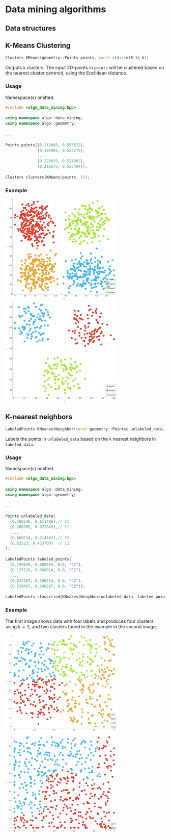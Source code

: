 Data mining algorithms
===============

## Data structures 

## K-Means Clustering

```cpp
Clusters KMeans(geometry::Points points, const std::int8_t& k);
```
Outputs `k` clusters. The input 2D-points in `points` will be clustered based on the nearest cluster centroid, using the Euclidean distance.

### Usage
Namespace(s) omitted. 
```cpp
#include <algo_data_mining.hpp>

using namespace algo::data_mining;
using namespace algo::geometry;

...

Points points{{0.212603, 0.553522},
              {0.194965, 0.527275},
              ...,
              {0.220029, 0.524992},
              {0.211675, 0.536404}};

Clusters clusters{KMeans(points, 3)};
```

### Example
![Kmeans1](images/kmeans1.png) ![Kmeans2](images/kmeans2.png)

## K-nearest neighbors

```cpp
LabeledPoints KNearestNeighbor(const geometry::Points& unlabeled_data, LabeledPoints& labeled_data, const std::uint8_t& k);
```

Labels the points in `unlabeled_data` based on the `k` nearest neighbors in `labeled_data`. 


### Usage
Namespace(s) omitted.
 
```cpp
#include <algo_data_mining.hpp>

using namespace algo::data_mining;
using namespace algo::geometry;

...

Points unlabeled_data{
  {0.186546, 0.811486},// C1
  {0.266705, 0.872845},// C1
  ...,
  {0.660214, 0.214742},// C2
  {0.63523, 0.433708}  // C2
};

LabeledPoints labeled_points{
  {0.199039, 0.888485, 0.0, "C1"},
  {0.125126, 0.860814, 0.0, "C1"},
  ...,
  {0.632107, 0.296553, 0.0, "C2"},
  {0.539455, 0.348287, 0.0, "C2"}};

LabeledPoints classified{KNearestNeighbor(unlabeled_data, labeled_points, 2)};
```

### Example
The first image shows data with four labels and produces four clusters using `k = 5`, and two clusters found in the example in the second image.

![Knn-four-clusters](images/knn1.png) ![Knn-four-clusters](images/knn2.png)



